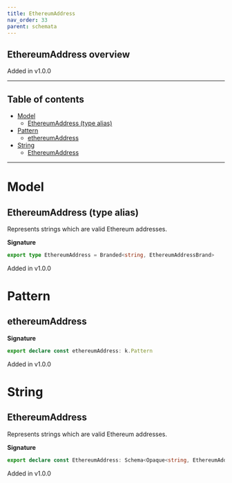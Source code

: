 ```yaml
---
title: EthereumAddress
nav_order: 33
parent: schemata
---
```


## EthereumAddress overview

Added in v1.0.0

---

<h2 class="text-delta">Table of contents</h2>

- [Model](#model)
  - [EthereumAddress (type alias)](#ethereumaddress-type-alias)
- [Pattern](#pattern)
  - [ethereumAddress](#ethereumaddress)
- [String](#string)
  - [EthereumAddress](#ethereumaddress)

---

# Model

## EthereumAddress (type alias)

Represents strings which are valid Ethereum addresses.

**Signature**

```ts
export type EthereumAddress = Branded<string, EthereumAddressBrand>
```

Added in v1.0.0

# Pattern

## ethereumAddress

**Signature**

```ts
export declare const ethereumAddress: k.Pattern
```

Added in v1.0.0

# String

## EthereumAddress

Represents strings which are valid Ethereum addresses.

**Signature**

```ts
export declare const EthereumAddress: Schema<Opaque<string, EthereumAddressBrand>, Opaque<string, EthereumAddressBrand>>
```

Added in v1.0.0
